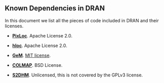 ## Known Dependencies in DRAN

In this document we list all the pieces of code included in DRAN and their licenses.

* **[PixLoc](https://github.com/cvg/pixloc)**.
Apache License 2.0.

* **[hloc](https://github.com/cvg/Hierarchical-Localization)**.
Apache License 2.0.

* **[GeM](https://github.com/filipradenovic/cnnimageretrieval-pytorch)**.
[MIT license](https://en.wikipedia.org/wiki/MIT_License).

* **[COLMAP](https://github.com/colmap/colmap)**.
BSD License.

* **[S2DHM](https://github.com/germain-hug/S2DHM)**.
Unlicensed, this is not covered by the GPLv3 license.
